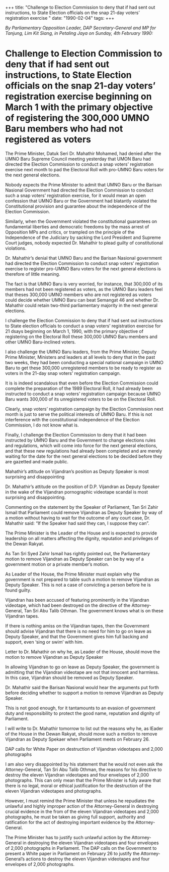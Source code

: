 +++ 
title: "Challenge to Election Commission to deny that if had sent out instructions, to State Election officials on the snap 21-day voters’ registration exercise "
date: "1990-02-04"
tags:
+++

_By Parliamentary Opposition Leader, DAP Secretary-General and MP for Tanjung, Lim Kit Siang, in Petaling Jaya on Sunday, 4th February 1990:_

# Challenge to Election Commission to deny that if had sent out instructions, to State Election officials on the snap 21-day voters’ registration exercise beginning on March 1 with the primary objective of registering the 300,000 UMNO Baru members who had not registered as voters 

The Prime Minister, Datuk Seri Dr. Mahathir Mohamed, had denied after the UMNO Baru Supreme Council meeting yesterday that UMON Baru had directed the Election Commission to conduct a snap voters’ registration exercise next month to pad the Electoral Roll with pro-UMNO Baru voters for the next general elections.</u>

Nobody expects the Prime Minister to admit that UMNO Baru or the Barisan Nasional Government had directed the Election Commission to conduct such a snap voters’ registration exercise, for it would mean an open confession that UMNO Baru or the Government had blatantly violated the Constitutional provision and guarantee about the independence of the Election Commission.

Similarly, when the Government violated the constitutional guarantees on fundamental liberties and democratic freedoms by the mass arrest of Opposition MPs and critics, or trampled on the principle of the Independence of the Judiciary by sacking the Lord President and Supreme Court judges, nobody expected Dr. Mahathir to plead guilty of constitutional violations.

Dr. Mahathir’s denial that UMNO Baru and the Barisan Nasional government had directed the Election Commission to conduct snap voters’ registration exercise to register pro-UMNO Baru voters for the next general elections is therefore of little meaning.

The fact is that UMNO Baru is very worried, for instance, that 300,000 of its members had not been registered as voters, as the UMNO Baru leaders feel that theses 300,000 UMNO members who are not registered as voters could decide whether UMNO Baru can beat Semangat 46 and whether Dr. Mahathir could retain two-third parliamentary majority in the next general elections.

I challenge the Election Commission to deny that if had sent out instructions to State election officials to conduct a snap voters’ registration exercise for 21 dsays beginning on March 1, 1990, with the primary objective of registering on the Electoral Roll these 300,000 UMNO Baru members and other UMNO Baru-inclined voters.

I also challenge the UMNO Baru leaders, from the Prime Minister, Deputy Prime Minister, Ministers and leaders at all levels to deny that in the past two weeks, they had been conducting a special national campaign in UMNO Baru to get these 300,000 unregistered members to be ready to register as voters in the 21-day snap voters’ registration campaign.

It is is indeed scandalous that even before the Election Commission could complete the preparation of the 1989 Electoral Roll, it had already been instructed to conduct a snap voters’ registration campaign because UMNO Baru wants 300,000 of its unregistered voters to be on the Electoral Roll.

Clearly, snap voters’ registration campaign by the Election Commission next month is just to serve the political interests of UMNO Baru. If this is not interference with the constitutional independence of the Election Commission, I do not know what is.

Finally, I challenge the Election Commission to deny that it had been instructed by UMNO Baru and the Government to change elections rules and regulations, which will come into force for the next general elections, and that these new regulations had already been completed and are merely waiting for the date for the next general elections to be decided before they are gazetted and made public.

Mahathir’s attitude on Vijandran’s position as Deputy Speaker is most surprising and disappointing

Dr. Mahathir’s attitude on the position of D.P. Vijandran as Deputy Speaker in the wake of the Vijandran pornographic videotape scandal is most surprising and disappointing.

Commenting on the statement by the Speaker of Parliament, Tan Sri Zahir Ismail that Parliament could remove Vijandran as Deputy Speaker by way of a motion without having to wait for the outcome of any court case, Dr. Mahathir said: “If the Speaker had said they can, I suppose they can”.

The Prime Minister is the Leader of the House and is expected to provide leadership on all matters affecting the dignity, reputation and privileges of the Dewan Rakyat.

As Tan Sri Syed Zahir Ismail has rightly pointed out, the Parliamentary motion to remove Vijandran as Deputy Speaker can be by way of a government motion or a private member’s motion.

As Leader of the House, the Prime Minister must explain why the government is not prepared to table such a motion to remove Vijandran as Deputy Speaker. This is not a case of convicting a person before he is found guilty.

Vijandran has been accused of featuring prominently in the Vijandran videotape, which had been destroyed on the directive of the Attorney-General, Tan Sri Abu Talib Othman. The government knows what is on these Vijandran tapes.

If there is nothing amiss on the Vijandran tapes, then the Government should advise Vijandran that there is no need for him to go on leave as Deputy Speaker, and that the Government gives him full backing and support, even ‘sing or swim’ with him.

Letter to Dr. Mahathir on why he, as Leader of the House, should move the motion to remove Vijandran as Deputy Speaker

In allowing Vijandran to go on leave as Deputy Speaker, the government is admitting that the Vijandran videotape are not that innocent and harmless. In this case, Vijandran should be removed as Deputy Speaker.

Dr. Mahathir said the Barisan Nasional would hear the arguments put forth before deciding whether to support a motion to remove Vijandran as Deputy Speaker.

This is not good enough, for it tantamounts to an evasion of government duty and responsibility to protect the good name, reputation and dignity of Parliament.

I will write to Dr. Mahathir tomorrow to list out the reasons why he, as lEader of the House in the Dewan Rakyat, should move such a motion to remove Vijandran as Deputy Spekaer when Parliament meets on February 26.

DAP calls for White Paper on destruction of Vijandran videotapes and 2,000 photographs

I am also very disappointed by his statement that he would not even ask the Attorney-General, Tan Sri Abu Talib Othman, the reasons for his directive to destroy the eleven Vijandran videotapes and four envelopes of 2,000 photographs. This can only mean that the Prime Minister is fully aware that there is no legal, moral or ethical justification for the destruction of the eleven Vijandran videotapes and photographs.

However, I must remind the Prime Minister that unless he repudiates the unlawful and highly improper action of the Attorney-General in destroying crucial evidence in the from of the eleven Vijandran videotapes and 2,000 photographs, he must be taken as giving full support, authority and ratification for the act of destroying important evidence by the Attorney-General.

The Prime Minister has to justify such unlawful action by the Attorney-General in destroying the eleven Vijandran videotapes and four envelopes of 2,000 photographs in Parliament. The DAP calls on the Government to present a White paper in Parliament on February 26 to justify the Attorney-General’s actions to destroy the eleven Vijandran videotapes and four envelopes of 2,000 photographs.
 
